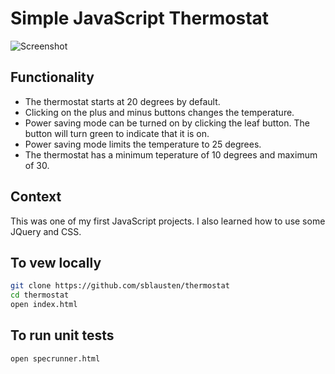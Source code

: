 # Simple JavaScript Thermostat

![Screenshot](https://user-images.githubusercontent.com/7934833/28502230-c64a2ab8-6fe5-11e7-86fe-266ac95d8349.png)

## Functionality
- The thermostat starts at 20 degrees by default.
- Clicking on the plus and minus buttons changes the temperature. 
- Power saving mode can be turned on by clicking the leaf button. The button will turn green to indicate that it is on. 
- Power saving mode limits the temperature to 25 degrees.
- The thermostat has a minimum teperature of 10 degrees and maximum of 30.

## Context
This was one of my first JavaScript projects. I also learned how to use some JQuery and CSS. 

## To vew locally
```bash
git clone https://github.com/sblausten/thermostat
cd thermostat
open index.html
```

## To run unit tests
```bash
open specrunner.html
```


